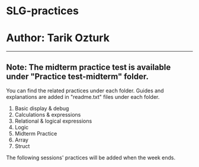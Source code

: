 # SLG-practices
# Author: Tarik Ozturk

--------------------
## Note: The midterm practice test is available under "Practice test-midterm" folder.

You can find the related practices under each folder. 
Guides and explanations are added in "readme.txt" files under each folder.

1. Basic display & debug
2. Calculations & expressions
3. Relational & logical expressions
4. Logic
5. Midterm Practice
6. Array
7. Struct


The following sessions' practices will be added when the week ends.  
